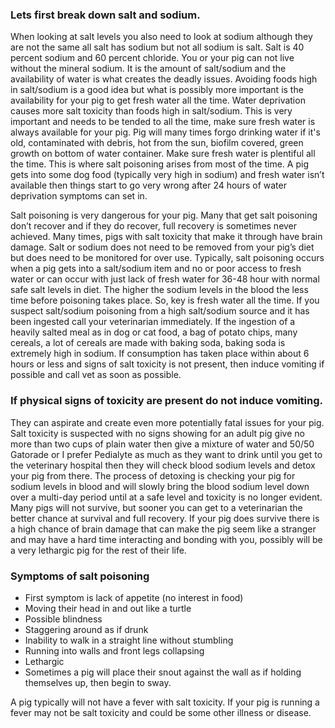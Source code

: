 <!-- TITLE: Salt Toxicity And Water Deprivation -->
<!-- SUBTITLE: Salt poisining is very dangerous for your pig and constant access to water is extremely important. -->

### Lets first break down salt and sodium.

When looking at salt levels you also need to look at sodium although they are not the same all salt has sodium but not all sodium is salt. Salt is 40 percent sodium and 60 percent chloride. You or your pig can not live without the mineral sodium. It is the amount of salt/sodium and the availability of water is what creates the deadly issues. Avoiding foods high in salt/sodium is a good idea but what is possibly more important is the availability for your pig to get fresh water all the time. Water deprivation causes more salt toxicity than foods high in salt/sodium. This is very important and needs to be tended to all the time, make sure fresh water is always available for your pig. Pig will many times forgo drinking water if it's old, contaminated with debris, hot from the sun, biofilm covered, green growth on bottom of water container. Make sure fresh water is plentiful all the time. This is where salt poisoning arises from most of the time. A pig gets into some dog food (typically very high in sodium) and fresh water isn’t available then things start to go very wrong after 24 hours of water deprivation symptoms can set in.

Salt poisoning is very dangerous for your pig. Many that get salt poisoning don’t recover and if they do recover, full recovery is sometimes never achieved. Many times, pigs with salt toxicity that make it through have brain damage. Salt or sodium does not need to be removed from your pig’s diet but does need to be monitored for over use. Typically, salt poisoning occurs when a pig gets into a salt/sodium item and no or poor access to fresh water or can occur with just lack of fresh water for 36-48 hour with normal safe salt levels in diet. The higher the sodium levels in the blood the less time before poisoning takes place. So, key is fresh water all the time. If you suspect salt/sodium poisoning from a high salt/sodium source and it has been ingested call your veterinarian immediately. If the ingestion of a heavily salted meal as in dog or cat food, a bag of potato chips, many cereals, a lot of cereals are made with baking soda, baking soda is extremely high in sodium. If consumption has taken place within about 6 hours or less and signs of salt toxicity is not present, then induce vomiting if possible and call vet as soon as possible.

### If physical signs of toxicity are present do not induce vomiting.

They can aspirate and create even more potentially fatal issues for your pig. Salt toxicity is suspected with no signs showing for an adult pig give no more than two cups of plain water then give a mixture of water and 50/50 Gatorade or I prefer Pedialyte as much as they want to drink until you get to the veterinary hospital then they will check blood sodium levels and detox your pig from there. The process of detoxing is checking your pig for sodium levels in blood and will slowly bring the blood sodium level down over a multi-day period until at a safe level and toxicity is no longer evident. Many pigs will not survive, but sooner you can get to a veterinarian the better chance at survival and full recovery. If your pig does survive there is a high chance of brain damage that can make the pig seem like a stranger and may have a hard time interacting and bonding with you, possibly will be a very lethargic pig for the rest of their life.

### Symptoms of salt poisoning

* First symptom is lack of appetite (no interest in food)
* Moving their head in and out like a turtle
* Possible blindness
* Staggering around as if drunk
* Inability to walk in a straight line without stumbling
* Running into walls and front legs collapsing
* Lethargic
* Sometimes a pig will place their snout against the wall as if holding themselves up, then begin to sway.
 
A pig typically will not have a fever with salt toxicity. If your pig is running a fever may not be salt toxicity and could be some other illness or disease.